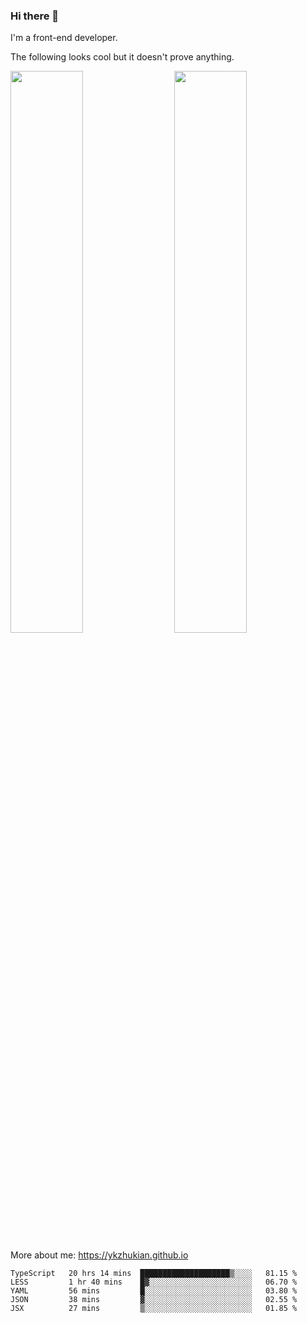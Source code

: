 ### Hi there 👋

I'm a front-end developer.

The following looks cool but it doesn't prove anything.

[<img align="right" width="48%" src="https://github-readme-stats.vercel.app/api?username=ykzhukian&show_icons=true&theme=dracula">](https://github.com/anuraghazra/github-readme-stats)

[<img width="48%" src="https://github-readme-stats.vercel.app/api/top-langs/?username=ykzhukian&layout=compact&theme=dracula">](https://github.com/anuraghazra/github-readme-stats)

More about me: 
https://ykzhukian.github.io

<!--START_SECTION:waka-->
```text
TypeScript   20 hrs 14 mins  ████████████████████▒░░░░   81.15 % 
LESS         1 hr 40 mins    █▓░░░░░░░░░░░░░░░░░░░░░░░   06.70 % 
YAML         56 mins         █░░░░░░░░░░░░░░░░░░░░░░░░   03.80 % 
JSON         38 mins         ▓░░░░░░░░░░░░░░░░░░░░░░░░   02.55 % 
JSX          27 mins         ▒░░░░░░░░░░░░░░░░░░░░░░░░   01.85 % 
```
<!--END_SECTION:waka-->
